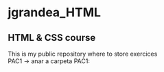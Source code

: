 # jgrandea_HTML
## HTML & CSS course
This is my public repository where to store exercices<br>
PAC1 -> anar a carpeta PAC1:

